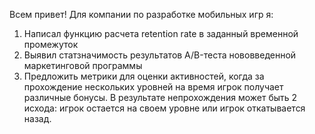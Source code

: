 Всем привет!
Для компании по разработке мобильных игр я:
1) Написал функцию расчета retention rate в заданный временной промежуток
2) Выявил статзначимость результатов A/B-теста нововведенной маркетинговой программы
3) Предложить метрики для оценки активностей, когда за прохождение нескольких уровней на время игрок получает различные бонусы. В результате непрохождения может быть 2 исхода: игрок остается на своем уровне или игрок откатывается назад.
